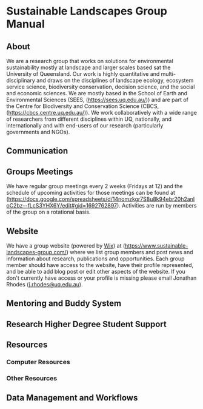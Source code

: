 # Sustainable Landscapes Group Manual

## About

We are a research group that works on solutions for environmental sustainability mostly at landscape and larger scales based sat the University of Queensland. Our work is highly quantitative and multi-disciplinary and draws on the disciplines of landscape ecology, ecosystem service science, biodiversity conservation, decision science, and the social and economic sciences. We are mostly based in the School of Earth and Environmental Sciences (SEES, (https://sees.uq.edu.au/)) and are part of the Centre for Biodiversity and Conservation Science (CBCS, (https://cbcs.centre.uq.edu.au/)). We work collaboratively with a wide range of researchers from different disciplines within UQ, nationally, and internationally and with end-users of our research (particularly governments and NGOs).

## Communication




## Groups Meetings

We have regular group meetings every 2 weeks (Fridays at 12) and the schedule of upcoming activities for those meetings can be found at (https://docs.google.com/spreadsheets/d/14nomzkgr7S8u8k94ebr20h2anIoC2bz--fLcS3YHX6Y/edit#gid=1692762897). Activities are run by members of the group on a rotational basis.    

## Website

We have a group website (powered by [Wix](https://www.wix.com)) at (https://www.sustainable-landscapes-group.com/) where we list group members and post news and information about research, publications and opportunities. Each group member should have access to the website, have their profile represented, and be able to add blog post or edit other aspects of the website. If you don't currently have access or your profile is missing please email Jonathan Rhodes (j.rhodes@uq.edu.au).

## Mentoring and Buddy System


## Research Higher Degree Student Support



## Resources



### Computer Resources



### Other Resources



## Data Management and Workflows

